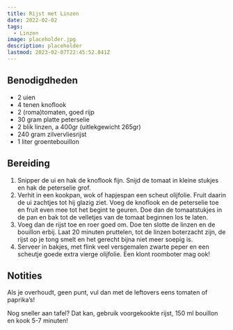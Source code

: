 ```yaml
---
title: Rijst met Linzen
date: 2022-02-02
tags:
  - Linzen
image: placeholder.jpg
description: placeholder
lastmod: 2023-02-07T22:45:52.841Z
---
```


## Benodigdheden

-   2  uien 
-   4  tenen knoflook 
-   2  (roma)tomaten, goed rijp 
-   30 gram  platte peterselie 
-   2  blik linzen, a 400gr (uitlekgewicht 265gr) 
-   240 gram  zilvervliesrijst 
-   1 liter  groentebouillon 

## Bereiding

1.  Snipper de ui en hak de knoflook fijn. Snijd de tomaat in kleine stukjes en hak de peterselie grof. 
2.  Verhit in een kookpan, wok of hapjespan een scheut olijfolie. Fruit daarin de ui zachtjes tot hij glazig ziet. Voeg de knoflook en de peterselie toe en fruit even mee tot het begint te geuren. Doe dan de tomaatstukjes in de pan en bak tot de velletjes van de tomaat beginnen los te laten. 
3.  Voeg dan de rijst toe en roer goed om. Doe ten slotte de linzen en de bouillon erbij. Laat 20 minuten pruttelen, tot de linzen boterzacht zijn, de rijst op je tong smelt en het gerecht bijna niet meer soepig is. 
4.  Serveer in bakjes, met flink veel versgemalen zwarte peper en een scheutje goede extra vierge olijfolie. Een klont roomboter mag ook! 

## Notities

Als je overhoudt, geen punt, vul dan met de leftovers eens tomaten of paprika’s!

Nog sneller aan tafel? Dat kan, gebruik voorgekookte rijst, 150 ml bouillon en kook 5-7 minuten!